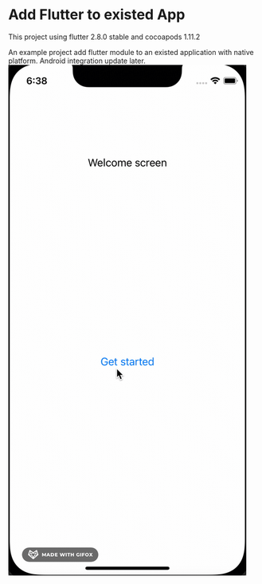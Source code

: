# Add Flutter to existed App
This project using flutter 2.8.0 stable and cocoapods 1.11.2

An example project add flutter module to an existed application with native platform.
Android integration update later.
![demo](images/demo.gif)

